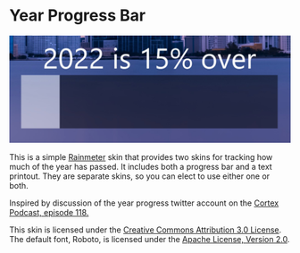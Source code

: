 # Year Progress Bar

![the skin in action](yearprogressscreenshot.jpg)

This is a simple [Rainmeter](https://www.rainmeter.net/) skin that provides two skins for tracking how much of the year has passed. It includes both a progress bar and a text printout. They are separate skins, so you can elect to use either one or both.

Inspired by discussion of the year progress twitter account on the [Cortex Podcast, episode 118.](https://www.relay.fm/cortex/118)

This skin is licensed under the [Creative Commons Attribution 3.0 License](https://creativecommons.org/licenses/by/3.0/). The default font, Roboto, is licensed under the [Apache License, Version 2.0](https://www.apache.org/licenses/LICENSE-2.0).
